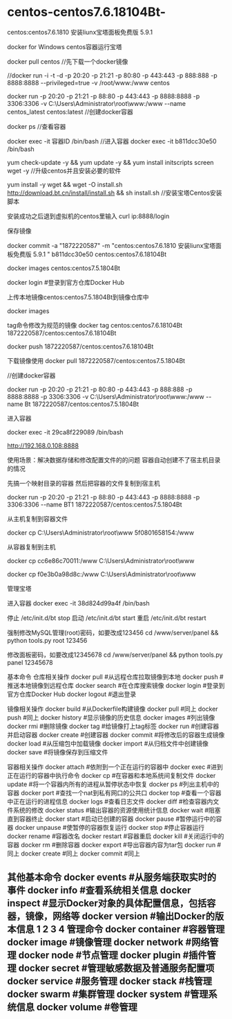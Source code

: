 # centos-centos7.6.18104Bt-
centos:centos7.6.1810 安装liunx宝塔面板免费版 5.9.1

docker for Windows centos容器运行宝塔

docker pull centos        //先下载一个docker镜像

//docker run -i -t -d -p 20:20 -p 21:21 -p 80:80 -p 443:443 -p 888:888 -p 8888:8888 --privileged=true -v /root/www:/www centos        


docker run -p 20:20 -p 21:21 -p 88:80 -p 443:443 -p 8888:8888 -p 3306:3306 -v C:\Users\Administrator\root\www:/www --name centos_latest centos:latest 
//创建docker容器


docker ps         //查看容器


docker exec -it 容器ID /bin/bash   //进入容器      docker exec -it b811dcc30e50 /bin/bash


yum check-update -y && yum update -y && yum install initscripts screen wget -y        //升级centos并且安装必要的软件


yum install -y wget && wget -O install.sh http://download.bt.cn/install/install.sh && sh install.sh      //安装宝塔Centos安装脚本



安装成功之后退到虚拟机的centos里输入
curl ip:8888/login



保存镜像

docker commit -a "1872220587" -m "centos:centos7.6.1810 安装liunx宝塔面板免费版 5.9.1 " b811dcc30e50  centos:centos7.6.18104Bt 


docker images centos:centos7.5.1804Bt 
 



docker login    #登录到官方仓库Docker Hub



上传本地镜像centos:centos7.5.1804Bt到镜像仓库中

docker images

tag命令修改为规范的镜像
docker tag centos:centos7.6.18104Bt 1872220587/centos:centos7.6.18104Bt 


docker push 1872220587/centos:centos7.6.18104Bt 










下载镜像使用
docker pull 1872220587/centos:centos7.5.1804Bt


//创建docker容器

docker run -p 20:20 -p 21:21 -p 80:80 -p 443:443 -p 888:888 -p 8888:8888 -p 3306:3306 -v C:\Users\Administrator\root\www:/www --name Bt 1872220587/centos:centos7.5.1804Bt







进入容器

docker exec -it 29ca8f229089 /bin/bash


http://192.168.0.108:8888






使用场景：解决数据存储和修改配置文件的的问题 容器自动创建不了宿主机目录的情况

先搞一个映射目录的容器 然后把容器的文件复制到宿主机

docker run -p 20:20 -p 21:21 -p 88:80 -p 443:443 -p 8888:8888 -p 3306:3306 --name BT1 1872220587/centos:centos7.5.1804Bt


从主机复制到容器文件

docker cp C:\Users\Administrator\root\www 5f0801658154:/www



从容器复制到主机

docker cp cc6e86c70011:/www C:\Users\Administrator\root\www


docker cp f0e3b0a98d8c:/www C:\Users\Administrator\root\www



管理宝塔

进入容器
docker exec -it 38d824d99a4f /bin/bash

停止
/etc/init.d/bt stop
启动
/etc/init.d/bt start
重启
/etc/init.d/bt restart

强制修改MySQL管理(root)密码，如要改成123456
cd /www/server/panel && python tools.py root 123456


修改面板密码，如要改成12345678
cd /www/server/panel && python tools.py panel 12345678


























基本命令
仓库相关操作
docker pull     #从远程仓库拉取镜像到本地
docker push     #推送本地镜像到远程仓库
docker search   #在仓库搜索镜像
docker login    #登录到官方仓库Docker Hub
docker logout   #退出登录

镜像相关操作
docker build    #从Dockerfile构建镜像
docker pull     #同上
docker push     #同上
docker history  #显示镜像的历史信息
docker images   #列出镜像
docker rmi      #删除镜像
docker tag      #给镜像打上tag标签
docker run      #创建容器并启动容器
docker create   #创建容器
docker commit   #将修改后的容器生成镜像
docker load     #从压缩包中加载镜像
docker import   #从归档文件中创建镜像
docker save     #将镜像保存到压缩文件

容器相关操作
docker attach   #依附到一个正在运行的容器中
docker exec     #进到正在运行的容器中执行命令
docker cp       #在容器和本地系统间复制文件
docker update   #将一个容器内所有的进程从暂停状态中恢复
docker ps       #列出主机中的容器
docker port     #查找一个nat到私有网口的公共口
docker top      #查看一个容器中正在运行的进程信息
docker logs     #查看日志文件
docker diff     #检查容器内文件系统的修改
docker status   #输出容器的资源使用统计信息
docker wait     #阻塞直到容器终止
docker start    #启动已创建的容器
docker pause    #暂停运行中的容器
docker unpause  #使暂停的容器恢复运行
docker stop     #停止容器运行
docker rename   #容器改名
docker restart  #容器重启
docker kill     #关闭运行中的容器
docker rm       #删除容器
docker export   #导出容器内容为tar包
docker run      #同上
docker create   #同上
docker commit   #同上

其他基本命令
docker events   #从服务端获取实时的事件
docker info     #查看系统相关信息
docker inspect  #显示Docker对象的具体配置信息，包括容器，镜像，网络等
docker version  #输出Docker的版本信息
1
2
3
4
管理命令
docker container    #容器管理
docker image        #镜像管理
docker network      #网络管理
docker node         #节点管理
docker plugin       #插件管理
docker secret       #管理敏感数据及普通服务配置项
docker service      #服务管理
docker stack        #栈管理
docker swarm        #集群管理
docker system       #管理系统信息
docker volume       #卷管理
--------------------- 
